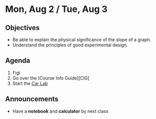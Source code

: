 
Mon, Aug 2 / Tue, Aug 3
=====================

Objectives
------------
- Be able to explain the physical significance of the slope of a graph.
- Understand the principles of good experimental design.

Agenda  
---------  

 1. Figi
 2. Go over the [Course Info Guide][CIG]
 3. Start the [Car Lab][docx]

Announcements
-------------  
- Have a **notebook** and **calculator** by next class

[docx]: https://avon.schoology.com/course/5138386902/materials/gp/5145136677
[submit]: https://avon.schoology.com/assignment/5144856368/
[exp]: https://youtu.be/znYqB1OTjak?t=115
[acc]: https://www.youtube.com/watch?v=cwpJSqLofKo
<!--stackedit_data:
eyJoaXN0b3J5IjpbLTkxMDE5MTY0OCwxNTI5OTQ2MDU4LDE2OT
IyNDg3NTEsNDM1MjYyNTAyLDI2NjQwODgyMiwxNzk1MDk0ODg3
LC0xODE4NjYyMjcxLC0xMDY1MzMzNTIwLC03MjAyMDEwNDQsOD
g0NzMyNDAsMzUyMzAyMDk0LDQzNTUyMTE0NiwxNDMzMDY3MDY5
LC0xNDUxNDE2MjEwLC02MjczODg5ODEsLTE1MDk5MjgxNTYsNj
EwOTk0ODcsMTU0ODQ0Njg0NywxOTY5MjU4MTAsLTEzMTQ3NzY3
MDFdfQ==
-->